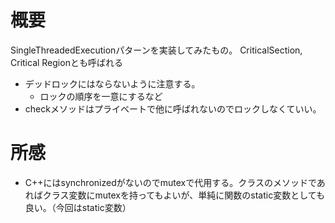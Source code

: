 # 概要

SingleThreadedExecutionパターンを実装してみたもの。
CriticalSection, Critical Regionとも呼ばれる

* デッドロックにはならないように注意する。
  * ロックの順序を一意にするなど
* checkメソッドはプライベートで他に呼ばれないのでロックしなくていい。


# 所感

* C++にはsynchronizedがないのでmutexで代用する。クラスのメソッドであればクラス変数にmutexを持ってもよいが、単純に関数のstatic変数としても良い。（今回はstatic変数）
